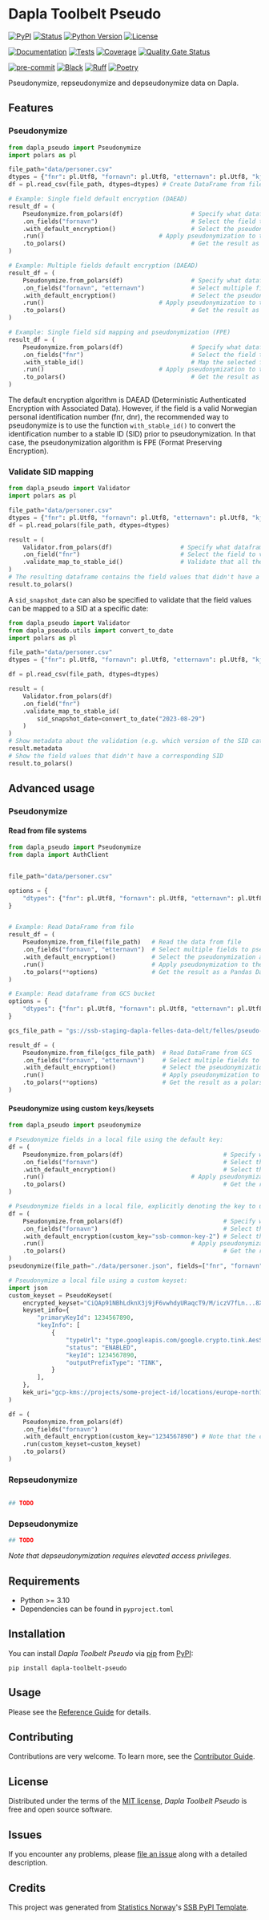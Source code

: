 # Dapla Toolbelt Pseudo

[![PyPI](https://img.shields.io/pypi/v/dapla-toolbelt-pseudo.svg)][pypi status]
[![Status](https://img.shields.io/pypi/status/dapla-toolbelt-pseudo.svg)][pypi status]
[![Python Version](https://img.shields.io/pypi/pyversions/dapla-toolbelt-pseudo)][pypi status]
[![License](https://img.shields.io/pypi/l/dapla-toolbelt-pseudo)][license]

[![Documentation](https://github.com/statisticsnorway/dapla-toolbelt-pseudo/actions/workflows/docs.yml/badge.svg)][documentation]
[![Tests](https://github.com/statisticsnorway/dapla-toolbelt-pseudo/actions/workflows/tests.yml/badge.svg)][tests]
[![Coverage](https://sonarcloud.io/api/project_badges/measure?project=statisticsnorway_dapla-toolbelt-pseudo&metric=coverage)][sonarcov]
[![Quality Gate Status](https://sonarcloud.io/api/project_badges/measure?project=statisticsnorway_dapla-toolbelt-pseudo&metric=alert_status)][sonarquality]

[![pre-commit](https://img.shields.io/badge/pre--commit-enabled-brightgreen?logo=pre-commit&logoColor=white)][pre-commit]
[![Black](https://img.shields.io/badge/code%20style-black-000000.svg)][black]
[![Ruff](https://img.shields.io/endpoint?url=https://raw.githubusercontent.com/astral-sh/ruff/main/assets/badge/v2.json)](https://github.com/astral-sh/ruff)
[![Poetry](https://img.shields.io/endpoint?url=https://python-poetry.org/badge/v0.json)][poetry]

[pypi status]: https://pypi.org/project/dapla-toolbelt-pseudo/
[documentation]: https://statisticsnorway.github.io/dapla-toolbelt-pseudo
[tests]: https://github.com/statisticsnorway/dapla-toolbelt-pseudo/actions?workflow=Tests

[sonarcov]: https://sonarcloud.io/summary/overall?id=statisticsnorway_dapla-toolbelt-pseudo
[sonarquality]: https://sonarcloud.io/summary/overall?id=statisticsnorway_dapla-toolbelt-pseudo
[pre-commit]: https://github.com/pre-commit/pre-commit
[black]: https://github.com/psf/black
[poetry]: https://python-poetry.org/

Pseudonymize, repseudonymize and depseudonymize data on Dapla.

## Features

### Pseudonymize

```python
from dapla_pseudo import Pseudonymize
import polars as pl

file_path="data/personer.csv"
dtypes = {"fnr": pl.Utf8, "fornavn": pl.Utf8, "etternavn": pl.Utf8, "kjonn": pl.Categorical, "fodselsdato": pl.Utf8}
df = pl.read_csv(file_path, dtypes=dtypes) # Create DataFrame from file

# Example: Single field default encryption (DAEAD)
result_df = (
    Pseudonymize.from_polars(df)                   # Specify what dataframe to use
    .on_fields("fornavn")                          # Select the field to pseudonymize
    .with_default_encryption()                     # Select the pseudonymization algorithm to apply
    .run()                                # Apply pseudonymization to the selected field
    .to_polars()                                   # Get the result as a polars dataframe
)

# Example: Multiple fields default encryption (DAEAD)
result_df = (
    Pseudonymize.from_polars(df)                   # Specify what dataframe to use
    .on_fields("fornavn", "etternavn")             # Select multiple fields to pseudonymize
    .with_default_encryption()                     # Select the pseudonymization algorithm to apply
    .run()                                # Apply pseudonymization to the selected fields
    .to_polars()                                   # Get the result as a polars dataframe
)

# Example: Single field sid mapping and pseudonymization (FPE)
result_df = (
    Pseudonymize.from_polars(df)                   # Specify what dataframe to use
    .on_fields("fnr")                              # Select the field to pseudonymize
    .with_stable_id()                              # Map the selected field to stable id
    .run()                                # Apply pseudonymization to the selected fields
    .to_polars()                                   # Get the result as a polars dataframe
)
```

The default encryption algorithm is DAEAD (Deterministic Authenticated Encryption with Associated Data). However, if the
field is a valid Norwegian personal identification number (fnr, dnr), the recommended way to pseudonymize is to use
the function `with_stable_id()` to convert the identification number to a stable ID (SID) prior to pseudonymization.
In that case, the pseudonymization algorithm is FPE (Format Preserving Encryption).

### Validate SID mapping

```python
from dapla_pseudo import Validator
import polars as pl

file_path="data/personer.csv"
dtypes = {"fnr": pl.Utf8, "fornavn": pl.Utf8, "etternavn": pl.Utf8, "kjonn": pl.Categorical, "fodselsdato": pl.Utf8}
df = pl.read_polars(file_path, dtypes=dtypes)

result = (
    Validator.from_polars(df)                   # Specify what dataframe to use
    .on_field("fnr")                            # Select the field to validate
    .validate_map_to_stable_id()                # Validate that all the field values can be mapped to a SID
)
# The resulting dataframe contains the field values that didn't have a corresponding SID
result.to_polars()
```

A `sid_snapshot_date` can also be specified to validate that the field values can be mapped to a SID at a specific date:

```python
from dapla_pseudo import Validator
from dapla_pseudo.utils import convert_to_date
import polars as pl

file_path="data/personer.csv"
dtypes = {"fnr": pl.Utf8, "fornavn": pl.Utf8, "etternavn": pl.Utf8, "kjonn": pl.Categorical, "fodselsdato": pl.Utf8}

df = pl.read_csv(file_path, dtypes=dtypes)

result = (
    Validator.from_polars(df)
    .on_field("fnr")
    .validate_map_to_stable_id(
        sid_snapshot_date=convert_to_date("2023-08-29")
    )
)
# Show metadata about the validation (e.g. which version of the SID catalog was used)
result.metadata
# Show the field values that didn't have a corresponding SID
result.to_polars()
```

## Advanced usage

### Pseudonymize

#### Read from file systems

```python
from dapla_pseudo import Pseudonymize
from dapla import AuthClient


file_path="data/personer.csv"

options = {
    "dtypes": {"fnr": pl.Utf8, "fornavn": pl.Utf8, "etternavn": pl.Utf8, "kjonn": pl.Categorical, "fodselsdato": pl.Utf8}
}


# Example: Read DataFrame from file
result_df = (
    Pseudonymize.from_file(file_path)   # Read the data from file
    .on_fields("fornavn", "etternavn")  # Select multiple fields to pseudonymize
    .with_default_encryption()          # Select the pseudonymization algorithm to apply
    .run()                              # Apply pseudonymization to the selected fields
    .to_polars(**options)               # Get the result as a Pandas DataFrame
)

# Example: Read dataframe from GCS bucket
options = {
    "dtypes": {"fnr": pl.Utf8, "fornavn": pl.Utf8, "etternavn": pl.Utf8, "kjonn": pl.Categorical, "fodselsdato": pl.Utf8}
}

gcs_file_path = "gs://ssb-staging-dapla-felles-data-delt/felles/pseudo-examples/andeby_personer.csv"

result_df = (
    Pseudonymize.from_file(gcs_file_path)  # Read DataFrame from GCS
    .on_fields("fornavn", "etternavn")     # Select multiple fields to pseudonymize
    .with_default_encryption()             # Select the pseudonymization algorithm to apply
    .run()                                 # Apply pseudonymization to the selected fields
    .to_polars(**options)                  # Get the result as a polars dataframe
)
```

#### Pseudonymize using custom keys/keysets

```python
from dapla_pseudo import pseudonymize

# Pseudonymize fields in a local file using the default key:
df = (
    Pseudonymize.from_polars(df)                            # Specify what dataframe to use
    .on_fields("fornavn")                                   # Select the field to pseudonymize
    .with_default_encryption()                              # Select the pseudonymization algorithm to apply
    .run()                                         # Apply pseudonymization to the selected field
    .to_polars()                                            # Get the result as a polars dataframe
)

# Pseudonymize fields in a local file, explicitly denoting the key to use:
df = (
    Pseudonymize.from_polars(df)                            # Specify what dataframe to use
    .on_fields("fornavn")                                   # Select the field to pseudonymize
    .with_default_encryption(custom_key="ssb-common-key-2") # Select the pseudonymization algorithm to apply
    .run()                                         # Apply pseudonymization to the selected field
    .to_polars()                                            # Get the result as a polars dataframe
)
pseudonymize(file_path="./data/personer.json", fields=["fnr", "fornavn"], key="ssb-common-key-1")

# Pseudonymize a local file using a custom keyset:
import json
custom_keyset = PseudoKeyset(
    encrypted_keyset="CiQAp91NBhLdknX3j9jF6vwhdyURaqcT9/M/iczV7fLn...8XYFKwxiwMtCzDT6QGzCCCM=",
    keyset_info={
        "primaryKeyId": 1234567890,
        "keyInfo": [
            {
                "typeUrl": "type.googleapis.com/google.crypto.tink.AesSivKey",
                "status": "ENABLED",
                "keyId": 1234567890,
                "outputPrefixType": "TINK",
            }
        ],
    },
    kek_uri="gcp-kms://projects/some-project-id/locations/europe-north1/keyRings/some-keyring/cryptoKeys/some-kek-1",
)

df = (
    Pseudonymize.from_polars(df)
    .on_fields("fornavn")
    .with_default_encryption(custom_key="1234567890") # Note that the custom key has to be the same as "primaryKeyId" in the custom keyset
    .run(custom_keyset=custom_keyset)
    .to_polars()
)
```

### Repseudonymize

```python

## TODO
```

### Depseudonymize

```python
## TODO
```

_Note that depseudonymization requires elevated access privileges._


## Requirements

- Python >= 3.10
- Dependencies can be found in `pyproject.toml`

## Installation

You can install _Dapla Toolbelt Pseudo_ via [pip] from [PyPI]:

```console
pip install dapla-toolbelt-pseudo
```

## Usage

Please see the [Reference Guide] for details.

## Contributing

Contributions are very welcome.
To learn more, see the [Contributor Guide].

## License

Distributed under the terms of the [MIT license][license],
_Dapla Toolbelt Pseudo_ is free and open source software.

## Issues

If you encounter any problems,
please [file an issue] along with a detailed description.

## Credits

This project was generated from [Statistics Norway]'s [SSB PyPI Template].

[statistics norway]: https://www.ssb.no/en
[pypi]: https://pypi.org/
[ssb pypi template]: https://github.com/statisticsnorway/ssb-pypitemplate
[file an issue]: https://github.com/statisticsnorway/dapla-toolbelt-pseudo/issues
[pip]: https://pip.pypa.io/

<!-- github-only -->

[license]: https://github.com/statisticsnorway/dapla-toolbelt-pseudo/blob/main/LICENSE
[contributor guide]: https://github.com/statisticsnorway/dapla-toolbelt-pseudo/blob/main/CONTRIBUTING.md
[reference guide]: https://statisticsnorway.github.io/dapla-toolbelt-pseudo/reference.html
